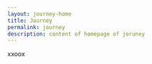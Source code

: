```yaml
---
layout: journey-home
title: Journey
permalink: journey
description: content of homepage of joruney
---
```


xxoox